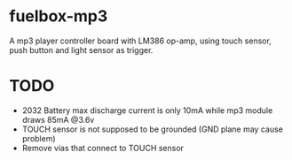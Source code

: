 fuelbox-mp3
===========
A mp3 player controller board with LM386 op-amp, using touch sensor, push button and light sensor as trigger.

TODO
====
* 2032 Battery max discharge current is only 10mA while mp3 module draws 85mA @3.6v
* TOUCH sensor is not supposed to be grounded (GND plane may cause problem)
* Remove vias that connect to TOUCH sensor
